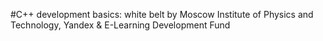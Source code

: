 #C++ development basics: white belt
by Moscow Institute of Physics and Technology, Yandex & E-Learning Development Fund

